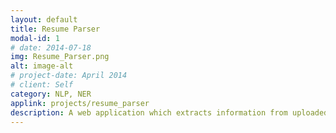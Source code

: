 ```yaml
---
layout: default
title: Resume Parser
modal-id: 1
# date: 2014-07-18
img: Resume_Parser.png
alt: image-alt
# project-date: April 2014
# client: Self
category: NLP, NER
applink: projects/resume_parser
description: A web application which extracts information from uploaded CV
---
```

